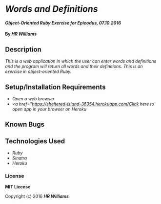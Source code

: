 # _Words and Definitions_

#### _Object-Oriented Ruby Exercise for Epicodus, 07.10.2016_

#### By _HR Williams_

## Description

_This is a web application in which the user can enter words and definitions and the program will return all words and their definitions. This is an exercise in object-oriented Ruby._


## Setup/Installation Requirements

 * _Open a web browser_
 * _<a href="https://sheltered-island-36354.herokuapp.com/Click here to open app in your browser on Heroku</a>_


## Known Bugs

## Technologies Used
* _Ruby_
* _Sinatra_
* _Heroku_

### License

**MIT License**

Copyright (c) 2016 **_HR Williams_**
